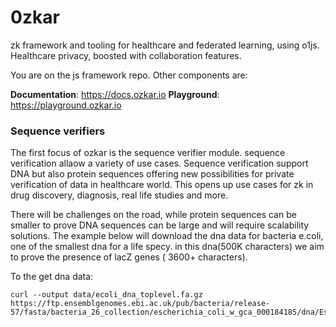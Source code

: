 # 0zkar

zk framework and tooling for healthcare and federated learning, using o1js. Healthcare privacy, boosted with collaboration features. 

You are on the js framework repo. Other components are:

**Documentation**: https://docs.ozkar.io
**Playground**: https://playground.ozkar.io


### Sequence verifiers

The first focus of ozkar is the sequence verifier module. sequence verification allaow a variety of use cases. Sequence verification support DNA but also protein sequences offering new possibilities for private verification of data in healthcare world. This opens up use cases for zk in drug discovery, diagnosis, real life studies and more.

There will be challenges on the road, while protein sequences can be smaller to prove DNA sequences can be large and will require scalability solutions. 
The example below will download the dna data for bacteria e.coli, one of the smallest dna for a life specy. in this dna(500K characters) we aim to prove the presence of lacZ genes ( 3600+ characters). 

To the get dna data:

```
curl --output data/ecoli_dna_toplevel.fa.gz https://ftp.ensemblgenomes.ebi.ac.uk/pub/bacteria/release-57/fasta/bacteria_26_collection/escherichia_coli_w_gca_000184185/dna/Escherichia_coli_w_gca_000184185.ASM18418v1_.dna.toplevel.fa.gz

```
